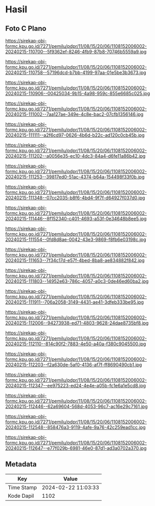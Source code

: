 # Hasil

## Foto C Plano

https://sirekap-obj-formc.kpu.go.id/7271/pemilu/pdpr/11/08/15/20/06/1108152006002-20240215-110700--5f9362ef-8246-4fb9-87b8-70746b5559a9.jpg

https://sirekap-obj-formc.kpu.go.id/7271/pemilu/pdpr/11/08/15/20/06/1108152006002-20240215-110758--57196dcd-b7bb-4199-97aa-01e5be3b3673.jpg

https://sirekap-obj-formc.kpu.go.id/7271/pemilu/pdpr/11/08/15/20/06/1108152006002-20240215-110906--00425034-9b15-4a98-959c-855e6685c025.jpg

https://sirekap-obj-formc.kpu.go.id/7271/pemilu/pdpr/11/08/15/20/06/1108152006002-20240215-111002--7aa127ae-349e-4c8e-bac2-07cfb1356146.jpg

https://sirekap-obj-formc.kpu.go.id/7271/pemilu/pdpr/11/08/15/20/06/1108152006002-20240215-111111--a2f6cd97-0626-4b6d-b22c-ad120c0cb45b.jpg

https://sirekap-obj-formc.kpu.go.id/7271/pemilu/pdpr/11/08/15/20/06/1108152006002-20240215-111202--a0056e35-ec10-4dc3-84a4-d6fe11a86b42.jpg

https://sirekap-obj-formc.kpu.go.id/7271/pemilu/pdpr/11/08/15/20/06/1108152006002-20240215-111253--39817ed0-51ac-4374-b64a-154498f33f0b.jpg

https://sirekap-obj-formc.kpu.go.id/7271/pemilu/pdpr/11/08/15/20/06/1108152006002-20240215-111348--07cc2035-b8f6-4bd4-9f7f-d64927f037d0.jpg

https://sirekap-obj-formc.kpu.go.id/7271/pemilu/pdpr/11/08/15/20/06/1108152006002-20240215-111446--8f152340-c401-4693-a53f-0e34648b8ee5.jpg

https://sirekap-obj-formc.kpu.go.id/7271/pemilu/pdpr/11/08/15/20/06/1108152006002-20240215-111554--0fd8d8ae-0042-43e3-9869-f8fb6e03198c.jpg

https://sirekap-obj-formc.kpu.go.id/7271/pemilu/pdpr/11/08/15/20/06/1108152006002-20240215-111653--7f34c17d-e57f-4bed-8ba8-ae834882f842.jpg

https://sirekap-obj-formc.kpu.go.id/7271/pemilu/pdpr/11/08/15/20/06/1108152006002-20240215-111803--14952e63-786c-4057-a0c3-0de46ed60ba2.jpg

https://sirekap-obj-formc.kpu.go.id/7271/pemilu/pdpr/11/08/15/20/06/1108152006002-20240215-111911--706a2058-3149-4431-ae41-3dfeb333be95.jpg

https://sirekap-obj-formc.kpu.go.id/7271/pemilu/pdpr/11/08/15/20/06/1108152006002-20240215-112006--94273938-ed71-4803-9628-24dae8735bf8.jpg

https://sirekap-obj-formc.kpu.go.id/7271/pemilu/pdpr/11/08/15/20/06/1108152006002-20240215-112110--814c90f2-7883-4e50-a40a-f380c9045500.jpg

https://sirekap-obj-formc.kpu.go.id/7271/pemilu/pdpr/11/08/15/20/06/1108152006002-20240215-112203--f2a630de-5af0-4136-af7f-ff8690490cb1.jpg

https://sirekap-obj-formc.kpu.go.id/7271/pemilu/pdpr/11/08/15/20/06/1108152006002-20240215-112347--ee975223-ed24-4e4e-a05b-fc1e6a1e5cd8.jpg

https://sirekap-obj-formc.kpu.go.id/7271/pemilu/pdpr/11/08/15/20/06/1108152006002-20240215-112446--62a69604-568d-4053-96c7-ac16e29c7161.jpg

https://sirekap-obj-formc.kpu.go.id/7271/pemilu/pdpr/11/08/15/20/06/1108152006002-20240215-112548--858476a3-9119-4afe-9a76-42c259ead1cc.jpg

https://sirekap-obj-formc.kpu.go.id/7271/pemilu/pdpr/11/08/15/20/06/1108152006002-20240215-112647--e77f029b-6981-46e0-87d1-ad3a0702a370.jpg


## Metadata

| Key        | Value               |
| ---------- | ------------------- |
| Time Stamp | 2024-02-22 11:03:33 |
| Kode Dapil | 1102                |



